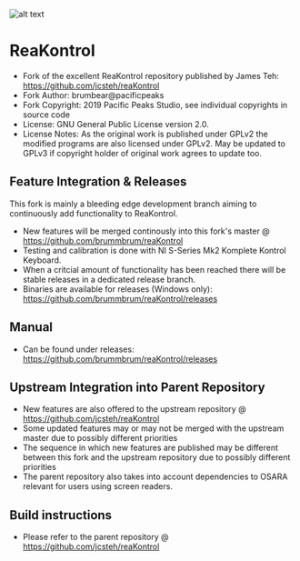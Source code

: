 ![alt text](ReaKontrol_v093pp.png?raw=true)

# ReaKontrol
- Fork of the excellent ReaKontrol repository published by James Teh: https://github.com/jcsteh/reaKontrol
- Fork Author: brumbear@pacificpeaks
- Fork Copyright: 2019 Pacific Peaks Studio, see individual copyrights in source code
- License: GNU General Public License version 2.0.
- License Notes: As the original work is published under GPLv2 the modified programs are also licensed under GPLv2. May be updated to GPLv3 if copyright holder of original work agrees to update too.

## Feature Integration & Releases
This fork is mainly a bleeding edge development branch aiming to continuously add functionality to ReaKontrol. 
- New features will be merged continously into this fork's master @ https://github.com/brummbrum/reaKontrol
- Testing and calibration is done with NI S-Series Mk2 Komplete Kontrol Keyboard.
- When a critcial amount of functionality has been reached there will be stable releases in a dedicated release branch.
- Binaries are available for releases (Windows only): https://github.com/brummbrum/reaKontrol/releases

## Manual
- Can be found under releases: https://github.com/brummbrum/reaKontrol/releases

## Upstream Integration into Parent Repository
- New features are also offered to the upstream repository @ https://github.com/jcsteh/reaKontrol
- Some updated features may or may not be merged with the upstream master due to possibly different priorities
- The sequence in which new features are published may be different between this fork and the upstream repository due to possibly different priorities
- The parent repository also takes into account dependencies to OSARA relevant for users using screen readers.

## Build instructions
- Please refer to the parent repository @ https://github.com/jcsteh/reaKontrol
